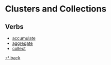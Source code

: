 # Clusters and Collections

## Verbs

  - [accumulate](accumulate.md)
  - [aggregate](aggregate.md)
  - [collect](collect.md)

[↵ back](/README.md)
